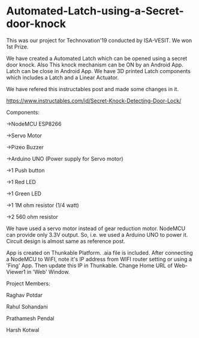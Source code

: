 # Automated-Latch-using-a-Secret-door-knock
This was our project for Technovation'19 conducted by ISA-VESIT.
We won 1st Prize.

We have created a Automated Latch which can be opened using a secret door knock.
Also This knock mechanism can be ON by an Android App.
Latch can be close in Android App.
We have 3D printed Latch components which includes a Latch and a Linear Actuator.

We have refered this instructables post and made some changes in it.

https://www.instructables.com/id/Secret-Knock-Detecting-Door-Lock/

Components:

->NodeMCU ESP8266

->Servo Motor

->Pizeo Buzzer

->Arduino UNO (Power supply for Servo motor)

->1 Push button

->1 Red LED

->1 Green LED

->1 1M ohm resistor (1/4 watt)

->2 560 ohm resistor

We have used a servo motor instead of gear reduction motor.
NodeMCU can provide only 3.3V output. So, i.e. we used a Arduino UNO to power it.
Circuit design is almost same as reference post.

App is created on Thunkable Platform. .aia file is included.
After connecting a NodeMCU to WiFI, note it's IP address from WIFI router setting or using a 'Fing' App.
Then update this IP in Thunkable. Change Home URL of Web-Viewer1 in 'Web' Window.

Project Members:

Raghav Potdar

Rahul Sohandani

Prathamesh Pendal

Harsh Kotwal
